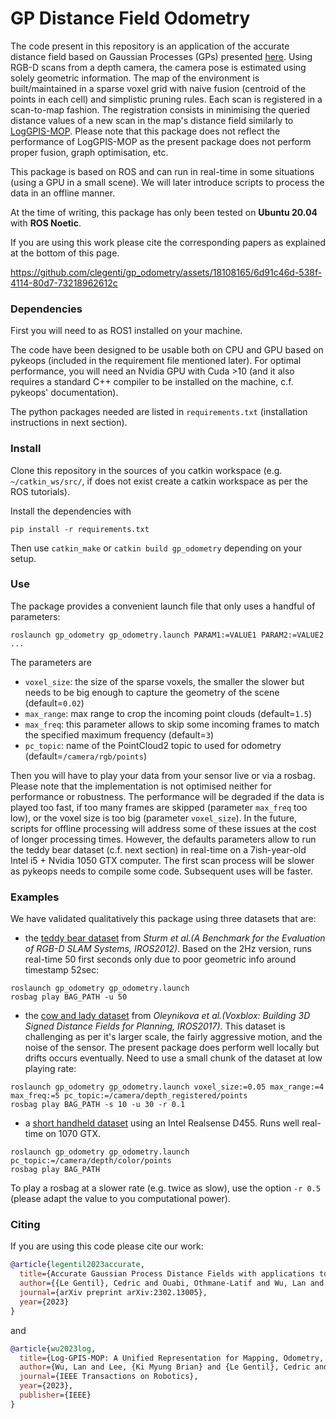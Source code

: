 # GP Distance Field Odometry

The code present in this repository is an application of the accurate distance field based on Gaussian Processes (GPs) presented [here](https://arxiv.org/abs/2302.13005).
Using RGB-D scans from a depth camera, the camera pose is estimated using solely geometric information.
The map of the environment is built/maintained in a sparse voxel grid with naive fusion (centroid of the points in each cell) and simplistic pruning rules.
Each scan is registered in a scan-to-map fashion.
The registration consists in minimising the queried distance values of a new scan in the map's distance field similarly to [LogGPIS-MOP](https://ieeexplore.ieee.org/abstract/document/10202666).
Please note that this package does not reflect the performance of LogGPIS-MOP as the present package does not perform proper fusion, graph optimisation, etc.

This package is based on ROS and can run in real-time in some situations (using a GPU in a small scene).
We will later introduce scripts to process the data in an offline manner.

At the time of writing, this package has only been tested on __Ubuntu 20.04__ with __ROS Noetic__.


If you are using this work please cite the corresponding papers as explained at the bottom of this page.



https://github.com/clegenti/gp_odometry/assets/18108165/6d91c46d-538f-4114-80d7-73218962612c




### Dependencies

First you will need to as ROS1 installed on your machine.

The code have been designed to be usable both on CPU and GPU based on pykeops (included in the requirement file mentioned later).
For optimal performance, you will need an Nvidia GPU with Cuda >10 (and it also requires a standard C++ compiler to be installed on the machine, c.f. pykeops' documentation).

The python packages needed are listed in `requirements.txt` (installation instructions in next section).

### Install

Clone this repository in the sources of you catkin workspace (e.g. `~/catkin_ws/src/`, if does not exist create a catkin workspace as per the ROS tutorials).

Install the dependencies with
```
pip install -r requirements.txt
```

Then use `catkin_make` or `catkin build gp_odometry` depending on your setup.

### Use

The package provides a convenient launch file that only uses a handful of parameters:
```
roslaunch gp_odometry gp_odometry.launch PARAM1:=VALUE1 PARAM2:=VALUE2 ... 
```

The parameters are
- `voxel_size`: the size of the sparse voxels, the smaller the slower but needs to be big enough to capture the geometry of the scene (default=`0.02`) 
- `max_range`: max range to crop the incoming point clouds (default=`1.5`)
- `max_freq`: this parameter allows to skip some incoming frames to match the specified maximum frequency (default=`3`)
- `pc_topic`: name of the PointCloud2 topic to used for odometry (default=`/camera/rgb/points`)


Then you will have to play your data from your sensor live or via a rosbag.
Please note that the implementation is not optimised neither for performance or robustness.
The performance will be degraded if the data is played too fast, if too many frames are skipped (parameter `max_freq` too low), or the voxel size is too big (parameter `voxel_size`).
In the future, scripts for offline processing will address some of these issues at the cost of longer processing times.
However, the defaults parameters allow to run the teddy bear dataset (c.f. next section) in real-time on a 7ish-year-old Intel i5 + Nvidia 1050 GTX computer.
The first scan process will be slower as pykeops needs to compile some code. Subsequent uses will be faster.


### Examples

We have validated qualitatively this package using three datasets that are:
- the [teddy bear dataset](https://cvg.cit.tum.de/rgbd/dataset/freiburg3/rgbd_dataset_freiburg3_teddy-2hz-with-pointclouds.bag) from _Sturm et al.(A Benchmark for the Evaluation of RGB-D SLAM Systems, IROS2012)_. Based on the 2Hz version, runs real-time 50 first seconds only due to poor geometric info around timestamp 52sec: 
```
roslaunch gp_odometry gp_odometry.launch
rosbag play BAG_PATH -u 50
```
- the [cow and lady dataset](https://projects.asl.ethz.ch/datasets/doku.php?id=iros2017/) from _Oleynikova et al.(Voxblox: Building 3D Signed Distance Fields for Planning, IROS2017)_. This dataset is challenging as per it's larger scale, the fairly aggressive motion, and the noise of the sensor. The present package does perform well locally but drifts occurs eventually. Need to use a small chunk of the dataset at low playing rate:
```
roslaunch gp_odometry gp_odometry.launch voxel_size:=0.05 max_range:=4 max_freq:=5 pc_topic:=/camera/depth_registered/points
rosbag play BAG_PATH -s 10 -u 30 -r 0.1
```
- a [short handheld dataset](https://drive.google.com/file/d/1A7T39yyUxzrUiflUjkjPx6K-JTOe_sPv/view?usp=drive_link) using an Intel Realsense D455. Runs well real-time on 1070 GTX.
```
roslaunch gp_odometry gp_odometry.launch pc_topic:=/camera/depth/color/points
rosbag play BAG_PATH
```

To play a rosbag at a slower rate (e.g. twice as slow), use the option `-r 0.5` (please adapt the value to you computational power).



### Citing

If you are using this code please cite our work:
```bibtex
@article{legentil2023accurate,
  title={Accurate Gaussian Process Distance Fields with applications to Echolocation and Mapping},
  author={{Le Gentil}, Cedric and Ouabi, Othmane-Latif and Wu, Lan and Pradalier, Cedric and Vidal-Calleja, Teresa},
  journal={arXiv preprint arXiv:2302.13005},
  year={2023}
}
```
and
```bibtex
@article{wu2023log,
  title={Log-GPIS-MOP: A Unified Representation for Mapping, Odometry, and Planning},
  author={Wu, Lan and Lee, {Ki Myung Brian} and {Le Gentil}, Cedric and Vidal-Calleja, Teresa},
  journal={IEEE Transactions on Robotics},
  year={2023},
  publisher={IEEE}
}
```
